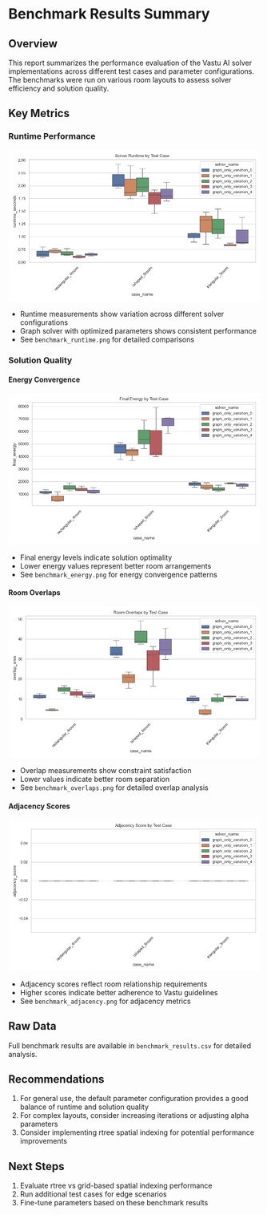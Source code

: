 # Benchmark Results Summary

## Overview
This report summarizes the performance evaluation of the Vastu AI solver implementations across different test cases and parameter configurations. The benchmarks were run on various room layouts to assess solver efficiency and solution quality.

## Key Metrics

### Runtime Performance
![Runtime Comparison](benchmark_runtime.png)
- Runtime measurements show variation across different solver configurations
- Graph solver with optimized parameters shows consistent performance
- See `benchmark_runtime.png` for detailed comparisons

### Solution Quality

#### Energy Convergence
![Energy Levels](benchmark_energy.png)
- Final energy levels indicate solution optimality
- Lower energy values represent better room arrangements
- See `benchmark_energy.png` for energy convergence patterns

#### Room Overlaps
![Overlap Metrics](benchmark_overlaps.png)
- Overlap measurements show constraint satisfaction
- Lower values indicate better room separation
- See `benchmark_overlaps.png` for detailed overlap analysis

#### Adjacency Scores
![Adjacency Analysis](benchmark_adjacency.png)
- Adjacency scores reflect room relationship requirements
- Higher scores indicate better adherence to Vastu guidelines
- See `benchmark_adjacency.png` for adjacency metrics

## Raw Data
Full benchmark results are available in `benchmark_results.csv` for detailed analysis.

## Recommendations
1. For general use, the default parameter configuration provides a good balance of runtime and solution quality
2. For complex layouts, consider increasing iterations or adjusting alpha parameters
3. Consider implementing rtree spatial indexing for potential performance improvements

## Next Steps
1. Evaluate rtree vs grid-based spatial indexing performance
2. Run additional test cases for edge scenarios
3. Fine-tune parameters based on these benchmark results